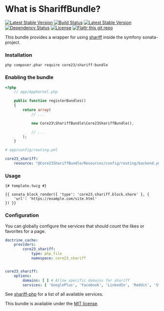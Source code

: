What is ShariffBundle?
=============================
[![Latest Stable Version](http://img.shields.io/packagist/v/core23/shariff-bundle.svg)](https://packagist.org/packages/core23/shariff-bundle)
[![Build Status](http://img.shields.io/travis/core23/ShariffBundle.svg)](http://travis-ci.org/core23/ShariffBundle)
[![Latest Stable Version](https://poser.pugx.org/core23/shariff-bundle/v/stable.png)](https://packagist.org/packages/core23/shariff-bundle)
[![Dependency Status](https://www.versioneye.com/php/core23:shariff-bundle/badge.svg)](https://www.versioneye.com/php/core23:shariff-bundle)
[![License](http://img.shields.io/packagist/l/core23/shariff-bundle.svg)](https://packagist.org/packages/core23/shariff-bundle)
[![Flattr this git repo](http://api.flattr.com/button/flattr-badge-large.png)](https://flattr.com/submit/auto?user_id=core23&url=https%3A%2F%2Fgithub.com%2Fcore23%2FShariffBundle&title=ShariffBundle&tags=github&category=software)

This bundle provides a wrapper for using [shariff] inside the symfony sonata-project.

### Installation

```
php composer.phar require core23/shariff-bundle
```

### Enabling the bundle

```php
<?php
    // app/AppKernel.php

    public function registerBundles()
    {
        return array(
            // ...

            new Core23\ShariffBundle\Core23ShariffBundle(),

            // ...
        );
    }
```

```yaml
# app/config/routing.yml

core23_shariff:
    resource: "@Core23ShariffBundle/Resources/config/routing/backend.yml"
```

### Usage

```twig
{# template.twig #}

{{ sonata_block_render({ 'type': 'core23.shariff.block.share' }, {
    'url': 'https://example.com/site.html'
}) }}
```

### Configuration

You can globally configure the services that should count the likes or favorites for a page. 

```yaml
doctrine_cache:
    providers:
        core23_shariff:
            type: php_file
            namespace: core23_shariff


core23_shariff:
    options:
        domains: [ ] # Allow specific domains for shariff
        services: [ 'GooglePlus', 'Facebook', 'LinkedIn', 'Reddit', 'StumbleUpon', 'Flattr', 'Pinterest', 'Xing', 'AddThis' ]
```

See [shariff-php] for a list of all available services.

This bundle is available under the [MIT license](LICENSE.md).

[shariff]: https://github.com/heiseonline/shariff
[shariff-php]: https://github.com/heiseonline/shariff-backend-php
